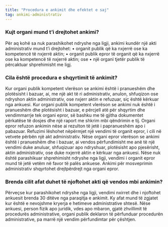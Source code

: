 ```yaml
---
title: "Procedura e ankimit dhe efektet e saj"
tag: ankimi-administrativ
---
```

### Kujt organi mund t’i drejtohet ankimi?
Për aq kohë sa nuk parashikohet ndryshe nga ligji, ankimi kundër një akti administrativ mund t’i drejtohet:
•	organit publik që ka nxjerrë ose ka kompetencë të nxjerrë aktin;
•	organit publik epror të organit që ka nxjerrë ose ka kompetencë të nxjerrë aktin; ose
•	një organi tjetër publik të përcaktuar shprehimisht me ligj.

### Cila është procedura e shqyrtimit të ankimit?
Kur organi publik kompetent vlerëson se ankimi është i pranueshëm dhe plotësisht i bazuar, ai, me një akt të ri administrativ, anulon, shfuqizon ose ndryshon aktin administrativ, ose nxjerr aktin e refuzuar, siç është kërkuar nga ankuesi.
Kur organi publik kompetent vlerëson se ankimi nuk është i pranueshëm dhe plotësisht i bazuar, e përcjell atë për shqyrtim dhe vendimmarrje tek organi epror, së bashku me të gjitha dokumentet përkatëse të dosjes dhe një raport me shkrim mbi qëndrimin e tij.
Organi epror refuzon ankimin nëse ai rezulton të jetë i papranueshëm apo i pabazuar. Refuzimi lëshohet nëpërmjet një vendimi të organit epror, i cili në vetvete përbën një akt administrativ.
Nëse organi epror vlerëson se ankimi është i pranueshëm dhe i bazuar, ai vendos përfundimisht me anë të një vendimi duke anuluar, shfuqizuar apo ndryshuar, plotësisht apo pjesërisht, aktin administrativ, ose duke nxjerrë aktin e kërkuar nga ankuesi.
Nëse nuk është parashikuar shprehimisht ndryshe nga ligji, vendimi i organit epror mund të jetë vetëm në favor të palës ankuese.
Ankimi për mosveprimin administrativ shqyrtohet drejtpërdrejt nga organi epror.
### Brenda cilit afat duhet të njoftohet akti që vendos mbi ankimin?
Përveçse kur parashikohet ndryshe nga ligji, vendimi nxirret dhe i njoftohet ankuesit brenda 30 ditëve nga paraqitja e ankimit. Ky afat mund të zgjatet kur është e nevojshme kryerja e hetimeve administrative shtesë.
Nëse ankuesi, person fizik apo juridik, vdes apo mbaron, gjatë zhvillimit të procedurës administrative, organi publik deklaron të përfunduar procedurën administrative, pa marrë një vendim përfundimtar për çështjen.

